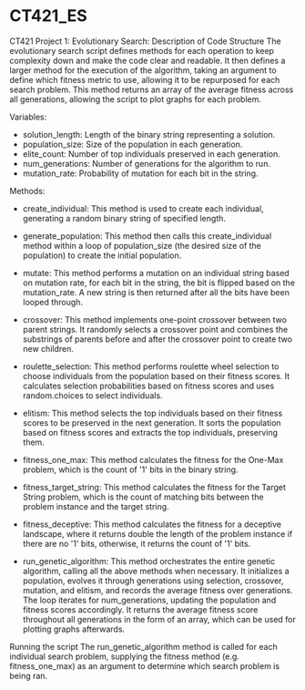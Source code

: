 # CT421_ES
CT421 Project 1: Evolutionary Search: Description of Code Structure
The evolutionary search script defines methods for each operation to keep complexity down and make the code clear and readable. It then defines a larger method for the execution of the algorithm, taking an argument to define which fitness metric to use, allowing it to be repurposed for each search problem. This method returns an array of the average fitness across all generations, allowing the script to plot graphs for each problem.


Variables:
- solution_length: Length of the binary string representing a solution.
- population_size: Size of the population in each generation.
- elite_count: Number of top individuals preserved in each generation.
- num_generations: Number of generations for the algorithm to run.
- mutation_rate: Probability of mutation for each bit in the string.


Methods:
- create_individual: This method is used to create each individual, generating a random binary string of specified length. 

- generate_population: This method then calls this create_individual method within a loop of population_size (the desired size of the population) to create the initial population.

- mutate: This method performs a mutation on an individual string based on mutation rate, for each bit in the string, the bit is flipped based on the mutation_rate. A new string is then returned after all the bits have been looped through.

- crossover: This method implements one-point crossover between two parent strings.
It randomly selects a crossover point and combines the substrings of parents before and after the crossover point to create two new children.

- roulette_selection: This method performs roulette wheel selection to choose individuals from the population based on their fitness scores. It calculates selection probabilities based on fitness scores and uses random.choices to select individuals.

- elitism: This method selects the top individuals based on their fitness scores to be preserved in the next generation. It sorts the population based on fitness scores and extracts the top individuals, preserving them.

- fitness_one_max: This method calculates the fitness for the One-Max problem, which is the count of '1' bits in the binary string.

- fitness_target_string: This method calculates the fitness for the Target String problem, which is the count of matching bits between the problem instance and the target string.

- fitness_deceptive: This method calculates the fitness for a deceptive landscape, where it returns double the length of the problem instance if there are no '1' bits, otherwise, it returns the count of '1' bits.

- run_genetic_algorithm: This method orchestrates the entire genetic algorithm, calling all the above methods when necessary. It initializes a population, evolves it through generations using selection, crossover, mutation, and elitism, and records the average fitness over generations. The loop iterates for num_generations, updating the population and fitness scores accordingly. It returns the average fitness score throughout all generations in the form of an array, which can be used for plotting graphs afterwards.


Running the script
The run_genetic_algorithm method is called for each individual search problem, supplying the fitness method (e.g. fitness_one_max) as an argument to determine which search problem is being ran. 
